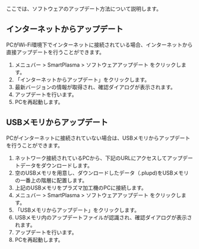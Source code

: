 ここでは、ソフトウェアのアップデート方法について説明します。

## インターネットからアップデート
PCがWi-Fi環境下でインターネットに接続されている場合、インターネットから直接アップデートを行うことができます。
1. メニュバー > SmartPlasma > ソフトウェアアップデート をクリックします。
2. 「インターネットからアップデート」をクリックします。
3. 最新バージョンの情報が取得され、確認ダイアログが表示されます。
4. アップデートを行います。
5. PCを再起動します。


## USBメモリからアップデート
PCがインターネットに接続されていない場合は、USBメモリからアップデートを行うことができます。

1. ネットワーク接続されているPCから、下記のURLにアクセスしてアップデートデータをダウンロードします。
2. 空のUSBメモリを用意し、ダウンロードしたデータ（.plupd)をUSBメモリの一番上の階層に配置します。
3. 上記のUSBメモリをプラズマ加工機のPCに接続します。
3. メニュバー > SmartPlasma > ソフトウェアアップデート をクリックします。
4. 「USBメモリからアップデート」をクリックします。
3. USBメモリ内のアップデートファイルが認識され、確認ダイアログが表示されます。
4. アップデートを行います。
5. PCを再起動します。
